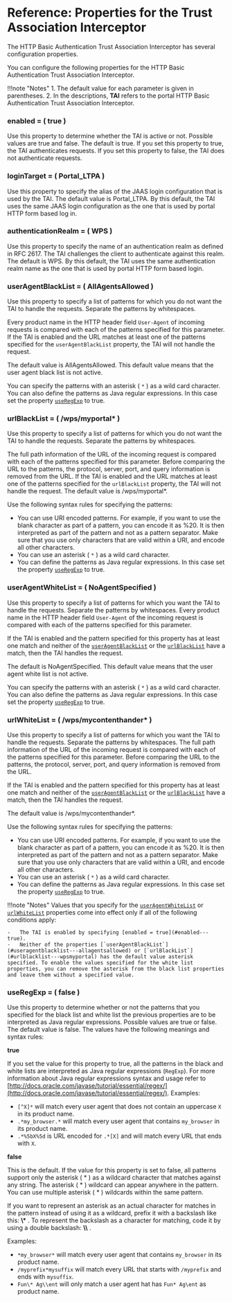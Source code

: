 # Reference: Properties for the Trust Association Interceptor

The HTTP Basic Authentication Trust Association Interceptor has several configuration properties.

You can configure the following properties for the HTTP Basic Authentication Trust Association Interceptor.

!!!note "Notes"
    1.  The default value for each parameter is given in parentheses.
    2.  In the descriptions, **TAI** refers to the portal HTTP Basic Authentication Trust Association Interceptor.

### enabled = ( true )
Use this property to determine whether the TAI is active or not. Possible values are true and false. The default is true. If you set this property to true, the TAI authenticates requests. If you set this property to false, the TAI does not authenticate requests.

### loginTarget = ( Portal\_LTPA )

Use this property to specify the alias of the JAAS login configuration that is used by the TAI. The default value is Portal\_LTPA. By this default, the TAI uses the same JAAS login configuration as the one that is used by portal HTTP form based log in.

### authenticationRealm = ( WPS )

Use this property to specify the name of an authentication realm as defined in RFC 2617. The TAI challenges the client to authenticate against this realm. The default is WPS. By this default, the TAI uses the same authentication realm name as the one that is used by portal HTTP form based login.

### userAgentBlackList = ( AllAgentsAllowed )

Use this property to specify a list of patterns for which you do not want the TAI to handle the requests. Separate the patterns by whitespaces.

Every product name in the HTTP header field `User-Agent` of incoming requests is compared with each of the patterns specified for this parameter. If the TAI is enabled and the URL matches at least one of the patterns specified for the `userAgentBlackList` property, the TAI will not handle the request.

The default value is AllAgentsAllowed. This default value means that the user agent black list is not active.

You can specify the patterns with an asterisk ( `*` ) as a wild card character. You can also define the patterns as Java regular expressions. In this case set the property [`useRegExp`](#useregexp---false) to true.

### urlBlackList = ( /wps/myportal\* )

Use this property to specify a list of patterns for which you do not want the TAI to handle the requests. Separate the patterns by whitespaces.

The full path information of the URL of the incoming request is compared with each of the patterns specified for this parameter. Before comparing the URL to the patterns, the protocol, server, port, and query information is removed from the URL. If the TAI is enabled and the URL matches at least one of the patterns specified for the `urlBlackList` property, the TAI will not handle the request. The default value is /wps/myportal\*.

Use the following syntax rules for specifying the patterns:

-   You can use URI encoded patterns. For example, if you want to use the blank character as part of a pattern, you can encode it as %20. It is then interpreted as part of the pattern and not as a pattern separator. Make sure that you use only characters that are valid within a URI, and encode all other characters.
-   You can use an asterisk ( `*` ) as a wild card character.
-   You can define the patterns as Java regular expressions. In this case set the property [`useRegExp`](#useregexp---false) to true.

### userAgentWhiteList = ( NoAgentSpecified )

Use this property to specify a list of patterns for which you want the TAI to handle the requests. Separate the patterns by whitespaces. Every product name in the HTTP header field `User-Agent` of the incoming request is compared with each of the patterns specified for this parameter.

If the TAI is enabled and the pattern specified for this property has at least one match and neither of the [`userAgentBlackList`](#useragentblacklist---allagentsallowed) or the [`urlBlackList`](#urlblacklist---wpsmyportal) have a match, then the TAI handles the request.

The default is NoAgentSpecified. This default value means that the user agent white list is not active.

You can specify the patterns with an asterisk ( `*` ) as a wild card character. You can also define the patterns as Java regular expressions. In this case set the property [`useRegExp`](#useregexp---false) to true.

### urlWhiteList = ( /wps/mycontenthander\* )

Use this property to specify a list of patterns for which you want the TAI to handle the requests. Separate the patterns by whitespaces. The full path information of the URL of the incoming request is compared with each of the patterns specified for this parameter. Before comparing the URL to the patterns, the protocol, server, port, and query information is removed from the URL.

If the TAI is enabled and the pattern specified for this property has at least one match and neither of the [`userAgentBlackList`](#useragentblacklist---allagentsallowed) or the [`urlBlackList`](#urlblacklist---wpsmyportal) have a match, then the TAI handles the request.

The default value is /wps/mycontenthander\*.

Use the following syntax rules for specifying the patterns:

-   You can use URI encoded patterns. For example, if you want to use the blank character as part of a pattern, you can encode it as %20. It is then interpreted as part of the pattern and not as a pattern separator. Make sure that you use only characters that are valid within a URI, and encode all other characters.
-   You can use an asterisk ( `*` ) as a wild card character.
-   You can define the patterns as Java regular expressions. In this case set the property [`useRegExp`](#useregexp---false) to true.

!!!note "Notes"
    Values that you specify for the [`userAgentWhiteList`](#useragentwhitelist---noagentspecified) or [`urlWhiteList`](#urlwhitelist---wpsmycontenthander) properties come into effect only if all of the following conditions apply:
    
    -   The TAI is enabled by specifying [enabled = true](#enabled---true).
    -   Neither of the properties [`userAgentBlackList`](#useragentblacklist---allagentsallowed) or [`urlBlackList`](#urlblacklist---wpsmyportal) has the default value asterisk specified. To enable the values specified for the white list properties, you can remove the asterisk from the black list properties and leave them without a specified value.

### useRegExp = ( false )

Use this property to determine whether or not the patterns that you specified for the black list and white list the previous properties are to be interpreted as Java regular expressions. Possible values are true or false. The default value is false. The values have the following meanings and syntax rules:

**true**

If you set the value for this property to true, all the patterns in the black and white lists are interpreted as Java regular expressions (`RegExp`). For more information about Java regular expressions syntax and usage refer to [http://docs.oracle.com/javase/tutorial/essential/regex/](http://docs.oracle.com/javase/tutorial/essential/regex/). Examples:

-   `[^X]*` will match every user agent that does not contain an uppercase `X` in its product name.
-   `.*my_browser.*` will match every user agent that contains `my_browser` in its product name.
-   `.*%5bX%5d` is URL encoded for `.*[X]` and will match every URL that ends with `X`.

**false**

This is the default. If the value for this property is set to false, all patterns support only the asterisk ( * ) as a wildcard character that matches against any string. The asterisk ( * ) wildcard can appear anywhere in the pattern. You can use multiple asterisk ( * ) wildcards within the same pattern.

If you want to represent an asterisk as an actual character for matches in the pattern instead of using it as a wildcard, prefix it with a backslash like this: **\\\*** . To represent the backslash as a character for matching, code it by using a double backslash: **\\\\** .

Examples:

-   `*my_browser*` will match every user agent that contains `my_browser` in its product name.
-   `/myprefix*mysuffix` will match every URL that starts with `/myprefix` and ends with `mysuffix`.
-   `Fun\* Ag\\ent` will only match a user agent hat has `Fun* Ag\ent` as product name.


